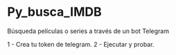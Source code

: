 # Py_busca_IMDB
Búsqueda películas o series a través de un bot Telegram

1 - Crea tu token de telegram.
2 - Ejecutar y probar.
